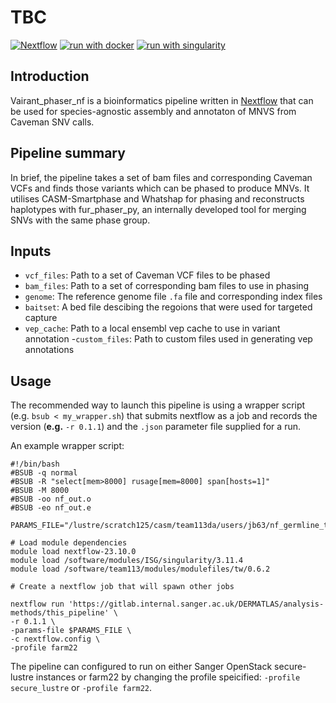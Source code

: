 # TBC 
[![Nextflow](https://img.shields.io/badge/nextflow%20DSL2-%E2%89%A522.04.5-23aa62.svg?labelColor=000000)](https://www.nextflow.io/)
[![run with docker](https://img.shields.io/badge/run%20with-docker-0db7ed?labelColor=000000&logo=docker)](https://www.docker.com/)
[![run with singularity](https://img.shields.io/badge/run%20with-singularity-1d355c.svg?labelColor=000000)](https://sylabs.io/docs/)

## Introduction

Vairant_phaser_nf is a bioinformatics pipeline written in [Nextflow](http://www.nextflow.io) that can be used for species-agnostic assembly and annotaton of MNVS from Caveman SNV calls. 

## Pipeline summary

In brief, the pipeline takes a set of bam files and corresponding Caveman VCFs and finds those variants which can be phased to produce MNVs. It utilises CASM-Smartphase and Whatshap for phasing and reconstructs haplotypes with 
fur_phaser_py, an internally developed tool for merging SNVs with the same phase group.

## Inputs 
- `vcf_files`: Path to a set of Caveman VCF files to be phased
- `bam_files`: Path to a set of corresponding bam files to use in phasing
- `genome`: The reference genome file `.fa` file and corresponding index files 
- `baitset`: A bed file descibing the regoions that were used for targeted capture 
- `vep_cache`: Path to a local ensembl vep cache to use in variant annotation
-`custom_files`: Path to custom files used in generating vep annotations


## Usage 

The recommended way to launch this pipeline is using a wrapper script (e.g. `bsub < my_wrapper.sh`) that submits nextflow as a job and records the version (**e.g.** `-r 0.1.1`)  and the `.json` parameter file supplied for a run.

An example wrapper script:
```
#!/bin/bash
#BSUB -q normal
#BSUB -R "select[mem>8000] rusage[mem=8000] span[hosts=1]"
#BSUB -M 8000
#BSUB -oo nf_out.o
#BSUB -eo nf_out.e

PARAMS_FILE="/lustre/scratch125/casm/team113da/users/jb63/nf_germline_testing/params.json"

# Load module dependencies
module load nextflow-23.10.0
module load /software/modules/ISG/singularity/3.11.4
module load /software/team113/modules/modulefiles/tw/0.6.2

# Create a nextflow job that will spawn other jobs

nextflow run 'https://gitlab.internal.sanger.ac.uk/DERMATLAS/analysis-methods/this_pipeline' \
-r 0.1.1 \
-params-file $PARAMS_FILE \
-c nextflow.config \
-profile farm22 
```

The pipeline can configured to run on either Sanger OpenStack secure-lustre instances or farm22 by changing the profile speicified:
`-profile secure_lustre` or `-profile farm22`. 




